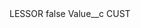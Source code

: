 <?xml version="1.0" encoding="UTF-8"?>
<CustomMetadata xmlns="http://soap.sforce.com/2006/04/metadata" xmlns:xsi="http://www.w3.org/2001/XMLSchema-instance" xmlns:xsd="http://www.w3.org/2001/XMLSchema">
    <label>LESSOR</label>
    <protected>false</protected>
    <values>
        <field>Value__c</field>
        <value xsi:type="xsd:string">CUST</value>
    </values>
</CustomMetadata>
